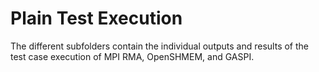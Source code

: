 # Plain Test Execution
The different subfolders contain the individual outputs and results of the test case execution of MPI RMA, OpenSHMEM, and GASPI.